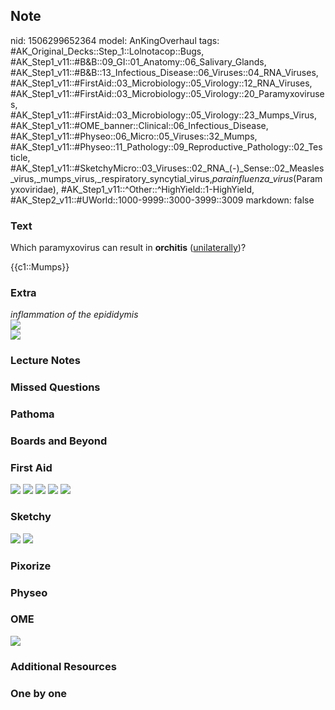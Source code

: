## Note
nid: 1506299652364
model: AnKingOverhaul
tags: #AK_Original_Decks::Step_1::Lolnotacop::Bugs, #AK_Step1_v11::#B&B::09_GI::01_Anatomy::06_Salivary_Glands, #AK_Step1_v11::#B&B::13_Infectious_Disease::06_Viruses::04_RNA_Viruses, #AK_Step1_v11::#FirstAid::03_Microbiology::05_Virology::12_RNA_Viruses, #AK_Step1_v11::#FirstAid::03_Microbiology::05_Virology::20_Paramyxoviruses, #AK_Step1_v11::#FirstAid::03_Microbiology::05_Virology::23_Mumps_Virus, #AK_Step1_v11::#OME_banner::Clinical::06_Infectious_Disease, #AK_Step1_v11::#Physeo::06_Micro::05_Viruses::32_Mumps, #AK_Step1_v11::#Physeo::11_Pathology::09_Reproductive_Pathology::02_Testicle, #AK_Step1_v11::#SketchyMicro::03_Viruses::02_RNA_(-)_Sense::02_Measles_virus,_mumps_virus,_respiratory_syncytial_virus,_parainfluenza_virus_(Paramyxoviridae), #AK_Step1_v11::^Other::^HighYield::1-HighYield, #AK_Step2_v11::#UWorld::1000-9999::3000-3999::3009
markdown: false

### Text
Which paramyxovirus can result in <b>orchitis</b>
(<u>unilaterally</u>)?
<div>
  {{c1::Mumps}}
</div>

### Extra
<div>
  <i>inflammation of the epididymis</i>
</div><img src="paste-108649787687381.jpg">
<div><img src="paste-107812269064429.jpg"></div>

### Lecture Notes


### Missed Questions


### Pathoma


### Boards and Beyond


### First Aid
<img src="tmpmgxeyx51.png"> <img src="tmp9j934i6q.png"> <img src=
"tmp_7qllrso.png"> <img src="tmpkpc172yu.png"> <img src=
"tmp6vsu2omg.png">

### Sketchy
<img src="paste-22479858827267.jpg"> <img src=
"Screen%20Shot%202019-10-17%20at%208.14.25%20AM.png">

### Pixorize


### Physeo


### OME
<div class="ome-widget">
  <a href=
  "https://onlinemeded.org/spa/infectious-disease?ref=anki"><img src="_OME_AnkiFlashcards_Topic_2.png"></a>
</div>

### Additional Resources


### One by one

